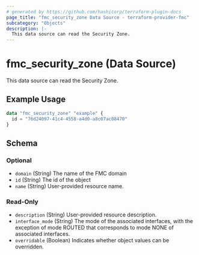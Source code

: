 ```yaml
---
# generated by https://github.com/hashicorp/terraform-plugin-docs
page_title: "fmc_security_zone Data Source - terraform-provider-fmc"
subcategory: "Objects"
description: |-
  This data source can read the Security Zone.
---
```


# fmc_security_zone (Data Source)

This data source can read the Security Zone.

## Example Usage

```terraform
data "fmc_security_zone" "example" {
  id = "76d24097-41c4-4558-a4d0-a8c07ac08470"
}
```

<!-- schema generated by tfplugindocs -->
## Schema

### Optional

- `domain` (String) The name of the FMC domain
- `id` (String) The id of the object
- `name` (String) User-provided resource name.

### Read-Only

- `description` (String) User-provided resource description.
- `interface_mode` (String) The mode of the associated interfaces, with the exception of mode ROUTED that corresponds to mode NONE of associated interfaces.
- `overridable` (Boolean) Indicates whether object values can be overridden.
